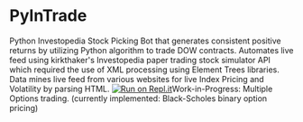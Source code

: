# PyInTrade

Python Investopedia Stock Picking Bot that generates consistent positive returns by utilizing Python algorithm to trade DOW contracts.
Automates live feed using kirkthaker's Investopedia paper trading stock simulator API which required the use of XML processing using Element Trees libraries.
Data mines live feed from various websites for live Index Pricing and Volatility by parsing HTML.
[![Run on Repl.it](https://repl.it/badge/github/Macintoshxz/PyInTrade)](https://repl.it/github/Macintoshxz/PyInTrade)Work-in-Progress:
Multiple Options trading. (currently implemented: Black-Scholes binary option pricing)